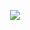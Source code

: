 

<p align="center">
  <img src="https://user-images.githubusercontent.com/27827295/230614426-5e9d64ce-226b-4f98-9524-794365a8b730.gif" />
